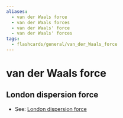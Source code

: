 ```yaml
---
aliases:
  - van der Waals force
  - van der Waals forces
  - van der Waals' force
  - van der Waals' forces
tags:
  - flashcards/general/van_der_Waals_force
---
```


# van der Waals force

## London dispersion force

- See: [London dispersion force](London%20dispersion%20force.md)
